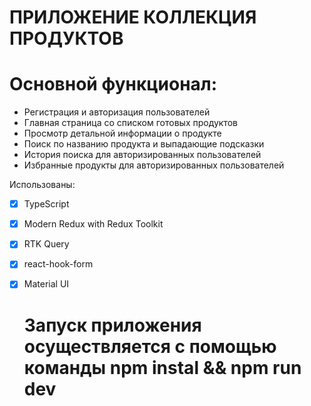 # ПРИЛОЖЕНИЕ КОЛЛЕКЦИЯ ПРОДУКТОВ
# Основной функционал:
- Регистрация и авторизация пользователей 
- Главная страница со списком готовых продуктов
- Просмотр детальной информации о продукте
- Поиск по названию продукта и выпадающие подсказки
- История поиска для авторизированных пользователей
- Избранные продукты для авторизированных пользователей

Использованы:
- [x] TypeScript
- [x] Modern Redux with Redux Toolkit
- [x] RTK Query
- [x] react-hook-form
- [x] Material UI

  # Запуск приложения осуществляется с помощью команды npm instal && npm run dev

